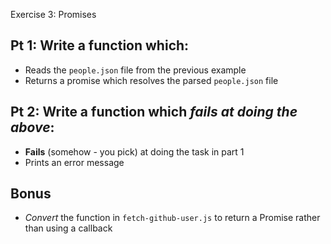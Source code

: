
Exercise 3: Promises

## Pt 1: Write a function which:

- Reads the `people.json` file from the previous example
- Returns a promise which resolves the parsed `people.json` file

## Pt 2: Write a function which _fails at doing the above_:

- **Fails** (somehow - you pick) at doing the task in part 1
- Prints an error message

## Bonus

- _Convert_ the function in `fetch-github-user.js` to return a Promise rather than using a callback
